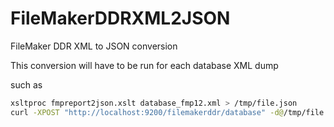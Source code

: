 # FileMakerDDRXML2JSON
FileMaker DDR XML to JSON conversion

This conversion will have to be run for each database XML dump

such as
```BASh
xsltproc fmpreport2json.xslt database_fmp12.xml > /tmp/file.json
curl -XPOST "http://localhost:9200/filemakerddr/database" -d@/tmp/file.json
```
